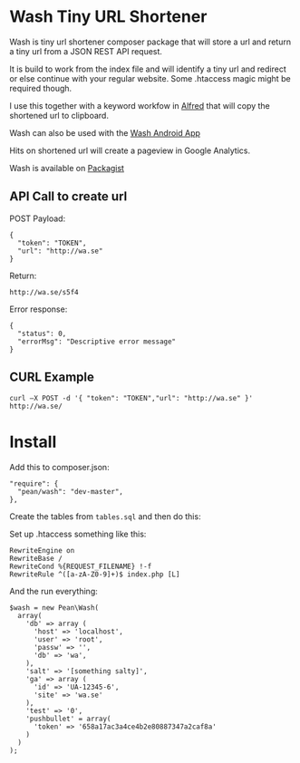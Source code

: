 # Wash Tiny URL Shortener
Wash is tiny url shortener composer package that will store a url and return a tiny url from a JSON REST API request. 

It is build to work from the index file and will identify a tiny url and redirect or else continue with your regular website. Some .htaccess magic might be required though.

I use this together with a keyword workfow in [Alfred](http://www.alfredapp.com/) that will copy the shortened url to clipboard.

Wash can also be used with the
[Wash Android App](https://github.com/pean/wash-android)

Hits on shortened url will create a pageview in Google Analytics.

Wash is available on [Packagist](https://packagist.org/packages/pean/wash)


## API Call to create url

POST Payload:
```
{
  "token": "TOKEN",
  "url": "http://wa.se"
}
```

Return: 
```
http://wa.se/s5f4
```

Error response: 
```
{
  "status": 0,
  "errorMsg": "Descriptive error message"
}
```

## CURL Example
```
curl —X POST -d '{ "token": "TOKEN","url": "http://wa.se" }' http://wa.se/
```

# Install

Add this to composer.json:
```
"require": {
  "pean/wash": "dev-master",
},
```

Create the tables from `tables.sql` and then do this:

Set up .htaccess something like this:

```
RewriteEngine on
RewriteBase /
RewriteCond %{REQUEST_FILENAME} !-f
RewriteRule ^([a-zA-Z0-9]+)$ index.php [L]
```
And the run everything:
```
$wash = new Pean\Wash(
  array(
    'db' => array (
      'host' => 'localhost',
      'user' => 'root',
      'passw' => '',
      'db' => 'wa',
    ),
    'salt' => '[something salty]',
    'ga' => array (
      'id' => 'UA-12345-6',
      'site' => 'wa.se'
    ),
    'test' => '0',
    'pushbullet' = array(
      'token' => '658a17ac3a4ce4b2e80887347a2caf8a'
    )
  )
);
```
